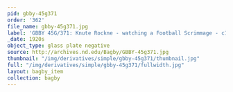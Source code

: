 ```yaml
---
pid: gbby-45g371
order: '362'
file_name: gbby-45g371.jpg
label: 'GBBY 45G/371: Knute Rockne - watching a Football Scrimmage - c1920s'
_date: 1920s
object_type: glass plate negative
source: http://archives.nd.edu/Bagby/GBBY-45g371.jpg
thumbnail: "/img/derivatives/simple/gbby-45g371/thumbnail.jpg"
full: "/img/derivatives/simple/gbby-45g371/fullwidth.jpg"
layout: bagby_item
collection: bagby
---
```

